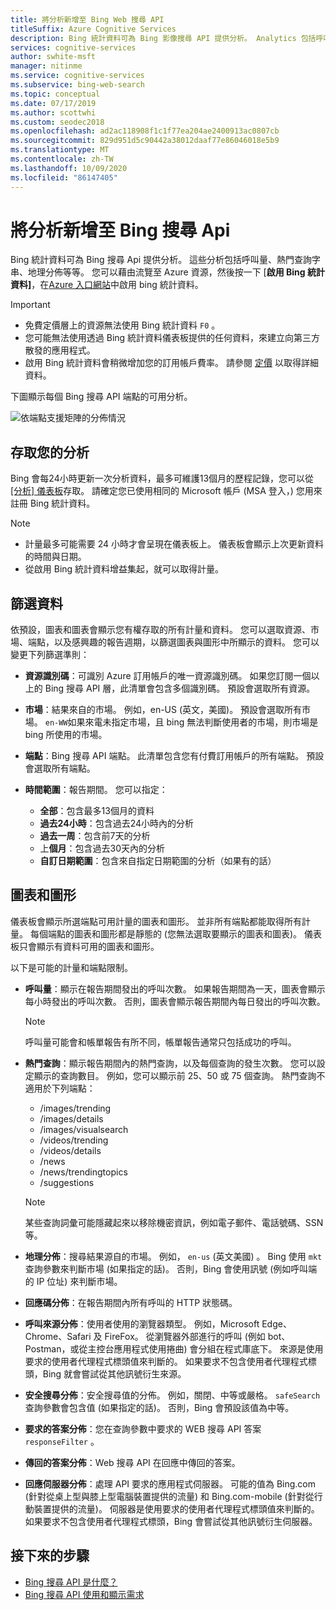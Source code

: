 ```yaml
---
title: 將分析新增至 Bing Web 搜尋 API
titleSuffix: Azure Cognitive Services
description: Bing 統計資料可為 Bing 影像搜尋 API 提供分析。 Analytics 包括呼叫量、熱門查詢字串、地理分佈等等。
services: cognitive-services
author: swhite-msft
manager: nitinme
ms.service: cognitive-services
ms.subservice: bing-web-search
ms.topic: conceptual
ms.date: 07/17/2019
ms.author: scottwhi
ms.custom: seodec2018
ms.openlocfilehash: ad2ac118908f1c1f77ea204ae2400913ac0807cb
ms.sourcegitcommit: 829d951d5c90442a38012daaf77e86046018e5b9
ms.translationtype: MT
ms.contentlocale: zh-TW
ms.lasthandoff: 10/09/2020
ms.locfileid: "86147405"
---
```

# <a name="add-analytics-to-the-bing-search-apis"></a>將分析新增至 Bing 搜尋 Api

Bing 統計資料可為 Bing 搜尋 Api 提供分析。 這些分析包括呼叫量、熱門查詢字串、地理分佈等等。 您可以藉由流覽至 Azure 資源，然後按一下 [**啟用 Bing 統計資料]**，在[Azure 入口網站](https://ms.portal.azure.com)中啟用 bing 統計資料。

> [!IMPORTANT]
> * 免費定價層上的資源無法使用 Bing 統計資料 `F0` 。
> * 您可能無法使用透過 Bing 統計資料儀表板提供的任何資料，來建立向第三方散發的應用程式。
> * 啟用 Bing 統計資料會稍微增加您的訂用帳戶費率。 請參閱 [定價](https://aka.ms/bingstatisticspricing) 以取得詳細資料。


下圖顯示每個 Bing 搜尋 API 端點的可用分析。

![依端點支援矩陣的分佈情況](./media/bing-statistics/bing-statistics-matrix.png)

## <a name="access-your-analytics"></a>存取您的分析

Bing 會每24小時更新一次分析資料，最多可維護13個月的歷程記錄，您可以從 [ [分析] 儀表板](https://bingapistatistics.com)存取。 請確定您已使用相同的 Microsoft 帳戶 (MSA 登入，) 您用來註冊 Bing 統計資料。

> [!NOTE]  
> * 計量最多可能需要 24 小時才會呈現在儀表板上。 儀表板會顯示上次更新資料的時間與日期。  
> * 從啟用 Bing 統計資料增益集起，就可以取得計量。

## <a name="filter-the-data"></a>篩選資料

依預設，圖表和圖表會顯示您有權存取的所有計量和資料。 您可以選取資源、市場、端點，以及感興趣的報告週期，以篩選圖表與圖形中所顯示的資料。 您可以變更下列篩選準則：

- **資源識別碼**：可識別 Azure 訂用帳戶的唯一資源識別碼。 如果您訂閱一個以上的 Bing 搜尋 API 層，此清單會包含多個識別碼。 預設會選取所有資源。  
  
- **市場**：結果來自的市場。 例如，en-US (英文，美國)。 預設會選取所有市場。 `en-WW`如果來電未指定市場，且 bing 無法判斷使用者的市場，則市場是 bing 所使用的市場。  
  
- **端點**：Bing 搜尋 API 端點。 此清單包含您有付費訂用帳戶的所有端點。 預設會選取所有端點。  

- **時間範圍**：報告期間。 您可以指定：
  - **全部**：包含最多13個月的資料  
  - **過去24小時**：包含過去24小時內的分析  
  - **過去一周**：包含前7天的分析  
  - 上**個月**：包含過去30天內的分析  
  - **自訂日期範圍**：包含來自指定日期範圍的分析（如果有的話）  

## <a name="charts-and-graphs"></a>圖表和圖形

儀表板會顯示所選端點可用計量的圖表和圖形。 並非所有端點都能取得所有計量。 每個端點的圖表和圖形都是靜態的 (您無法選取要顯示的圖表和圖表)。 儀表板只會顯示有資料可用的圖表和圖形。

<!--
For example, if you don't include the User-Agent header in your calls, the dashboard will not include device-related graphs.
-->

以下是可能的計量和端點限制。

- **呼叫量**：顯示在報告期間發出的呼叫次數。 如果報告期間為一天，圖表會顯示每小時發出的呼叫次數。 否則，圖表會顯示報告期間內每日發出的呼叫次數。  
  
  > [!NOTE]
  > 呼叫量可能會和帳單報告有所不同，帳單報告通常只包括成功的呼叫。

- **熱門查詢**：顯示報告期間內的熱門查詢，以及每個查詢的發生次數。 您可以設定顯示的查詢數目。 例如，您可以顯示前 25、50 或 75 個查詢。 熱門查詢不適用於下列端點：  

  - /images/trending
  - /images/details
  - /images/visualsearch
  - /videos/trending
  - /videos/details
  - /news
  - /news/trendingtopics
  - /suggestions  
  
  > [!NOTE]  
  > 某些查詢詞彙可能隱藏起來以移除機密資訊，例如電子郵件、電話號碼、SSN 等。

- **地理分佈**：搜尋結果源自的市場。 例如， `en-us` (英文美國) 。 Bing 使用 `mkt` 查詢參數來判斷市場 (如果指定的話)。 否則，Bing 會使用訊號 (例如呼叫端的 IP 位址) 來判斷市場。

- **回應碼分佈**：在報告期間內所有呼叫的 HTTP 狀態碼。

- **呼叫來源分佈**：使用者使用的瀏覽器類型。 例如，Microsoft Edge、Chrome、Safari 及 FireFox。 從瀏覽器外部進行的呼叫 (例如 bot、Postman，或從主控台應用程式使用捲曲) 會分組在程式庫底下。 來源是使用要求的使用者代理程式標頭值來判斷的。 如果要求不包含使用者代理程式標頭，Bing 就會嘗試從其他訊號衍生來源。  

- **安全搜尋分佈**：安全搜尋值的分佈。 例如，關閉、中等或嚴格。 `safeSearch` 查詢參數會包含值 (如果指定的話)。 否則，Bing 會預設該值為中等。  

- **要求的答案分佈**：您在查詢參數中要求的 WEB 搜尋 API 答案 `responseFilter` 。  

- **傳回的答案分佈**：Web 搜尋 API 在回應中傳回的答案。

- **回應伺服器分佈**：處理 API 要求的應用程式伺服器。 可能的值為 Bing.com (針對從桌上型與膝上型電腦裝置提供的流量) 和 Bing.com-mobile (針對從行動裝置提供的流量)。 伺服器是使用要求的使用者代理程式標頭值來判斷的。 如果要求不包含使用者代理程式標頭，Bing 會嘗試從其他訊號衍生伺服器。

## <a name="next-steps"></a>接下來的步驟

* [Bing 搜尋 API 是什麼？](bing-api-comparison.md)
* [Bing 搜尋 API 使用和顯示需求](use-display-requirements.md)
